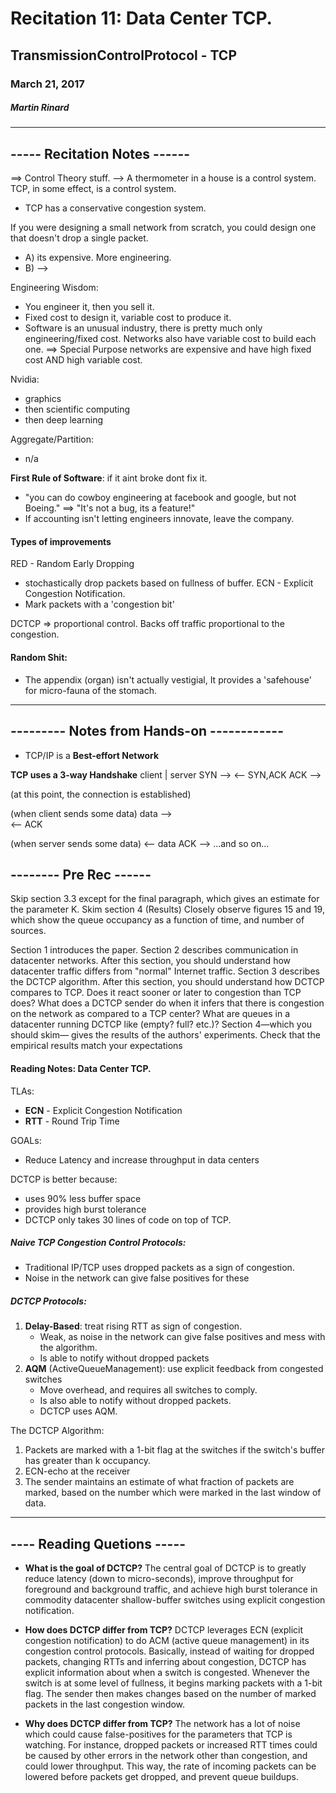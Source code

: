 # Recitation 11: Data Center TCP.
## TransmissionControlProtocol - TCP
### March 21, 2017
##### Martin Rinard
-------------------------------
## ----- Recitation Notes ------

==> Control Theory stuff.
--> A thermometer in a house is a control system.
TCP, in some effect, is a control system.
- TCP has a conservative congestion system.

If you were designing a small network from scratch, you could design one that doesn't drop a single packet.
- A) its expensive. More engineering.
- B) -->

Engineering Wisdom:
- You engineer it, then you sell it.
- Fixed cost to design it, variable cost to produce it.
- Software is an unusual industry, there is pretty much only engineering/fixed cost. Networks also have variable cost to build each one.
==> Special Purpose networks are expensive and have high fixed cost AND high variable cost.

Nvidia:
- graphics
- then scientific computing
- then deep learning

Aggregate/Partition:
- n/a

**First Rule of Software**: if it aint broke dont fix it.   
- "you can do cowboy engineering at facebook and google, but not Boeing." ==> "It's not a bug, its a feature!"
- If accounting isn't letting engineers innovate, leave the company.

#### Types of improvements
RED - Random Early Dropping
- stochastically drop packets based on fullness of buffer.
ECN - Explicit Congestion Notification.
- Mark packets with a 'congestion bit'

DCTCP => proportional control.  Backs off traffic proportional to the congestion.

#### Random Shit:
- The appendix (organ) isn't actually vestigial, It provides a 'safehouse' for micro-fauna of the stomach.
--------------------------------
## --------- Notes from Hands-on ------------
- TCP/IP is a **Best-effort Network**

**TCP uses a 3-way Handshake**
client    |     server
SYN      -->
        <--    SYN,ACK
ACK      -->

(at this point, the connection is established)

(when client sends some data)
data     -->   
        <--    ACK

(when server sends some data)
        <--    data
ACK      -->
...and so on...

## -------- Pre Rec ------
Skip section 3.3 except for the final paragraph, which gives an estimate for the parameter K.
Skim section 4 (Results)
Closely observe figures 15 and 19, which show the queue occupancy as a function of time, and number of sources.

Section 1 introduces the paper. Section 2 describes communication in datacenter networks. After this section, you should understand how datacenter traffic differs from "normal" Internet traffic.
Section 3 describes the DCTCP algorithm. After this section, you should understand how DCTCP compares to TCP. Does it react sooner or later to congestion than TCP does? What does a DCTCP sender do when it infers that there is congestion on the network as compared to a TCP center? What are queues in a datacenter running DCTCP like (empty? full? etc.)?
Section 4—which you should skim— gives the results of the authors' experiments. Check that the empirical results match your expectations

#### Reading Notes: Data Center TCP.
TLAs:
- **ECN** - Explicit Congestion Notification
- **RTT** - Round Trip Time

GOALs:
- Reduce Latency and increase throughput in data centers

DCTCP is better because:
- uses 90% less buffer space
- provides high burst tolerance
- DCTCP only takes 30 lines of code on top of TCP.    

##### Naive TCP Congestion Control Protocols:
- Traditional IP/TCP uses dropped packets as a sign of congestion.
- Noise in the network can give false positives for these

##### DCTCP Protocols:

1. **Delay-Based**: treat rising RTT as sign of congestion.
    - Weak, as noise in the network can give false positives and mess with the algorithm.
    - Is able to notify without dropped packets
2. **AQM** (ActiveQueueManagement): use explicit feedback from congested switches
    - Move overhead, and requires all switches to comply.
    - Is also able to notify without dropped packets.
    - DCTCP uses AQM.

The DCTCP Algorithm:
1. Packets are marked with a 1-bit flag at the switches if the switch's buffer has greater than k occupancy.
2. ECN-echo at the receiver
3. The sender maintains an estimate of what fraction of packets are marked, based on the number which were marked in the last window of data.

------------------------------------
## ---- Reading Quetions -----

- **What is the goal of DCTCP?**
The central goal of DCTCP is to greatly reduce latency (down to micro-seconds), improve throughput for foreground and background traffic, and achieve high burst tolerance in commodity datacenter shallow-buffer switches using explicit congestion notification.

- **How does DCTCP differ from TCP?**
DCTCP leverages ECN (explicit congestion notification) to do ACM (active queue management) in its congestion control protocols. Basically, instead of waiting for dropped packets, changing RTTs and inferring about congestion, DCTCP has explicit information about when a switch is congested. Whenever the switch is at some level of fullness, it begins marking packets with a 1-bit flag. The sender then makes changes based on the number of marked packets in the last congestion window.

- **Why does DCTCP differ from TCP?**
The network has a lot of noise which could cause false-positives for the parameters that TCP is watching. For instance, dropped packets or increased RTT times could be caused by other errors in the network other than congestion, and could lower throughput. This way, the rate of incoming packets can be lowered before packets get dropped, and prevent queue buildups.
